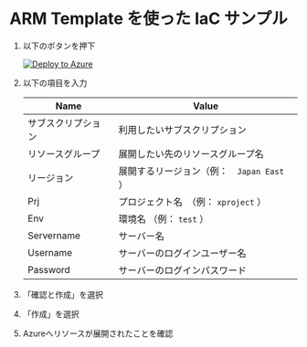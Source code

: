# ARM Template を使った IaC サンプル

1. 以下のボタンを押下

    [![Deploy to Azure](https://aka.ms/deploytoazurebutton)](https://portal.azure.com/#create/Microsoft.Template/uri/https%3A%2F%2Fraw.githubusercontent.com%2Fakinaritsugo%2Fdemo-what-is-iac%2Fmain%2Farm%2Ftemplate.json)

1. 以下の項目を入力

    | Name | Value |
    |---|---|
    |サブスクリプション  |利用したいサブスクリプション|
    |リソースグループ    |展開したい先のリソースグループ名|
    |リージョン          |展開するリージョン（例：　`Japan East` ）|
    |Prj                |プロジェクト名　（例： `xproject` ）|
    |Env                |環境名 （例： `test` ）|
    |Servername         |サーバー名|
    |Username           |サーバーのログインユーザー名|
    |Password           |サーバーのログインパスワード|

1. 「確認と作成」を選択

1. 「作成」を選択

1. Azureへリソースが展開されたことを確認
